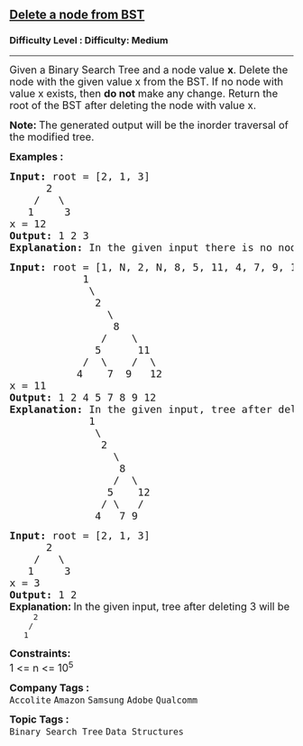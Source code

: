 <h2><a href="https://www.geeksforgeeks.org/problems/delete-a-node-from-bst/1?page=1&category=Binary%20Search%20Tree&sortBy=submissions">Delete a node from BST</a></h2><h3>Difficulty Level : Difficulty: Medium</h3><hr><div class="problems_problem_content__Xm_eO"><p><span style="font-size: 18px;">Given a Binary Search Tree and a node value <strong>x</strong></span><span style="font-size: 18px;">. Delete the node with the given value x from the BST. If no node with value x exists, then <strong>do not</strong> make any change.&nbsp;</span><span style="font-size: 18px;">Return the root of the BST after deleting the node with value x.</span></p>
<p><strong style="font-size: 18px;">Note:&nbsp;</strong><span style="font-size: 18px;">The generated output will be the inorder traversal of the modified tree.</span></p>
<p><span style="font-size: 18px;"><strong>Examples :</strong></span></p>
<pre><span style="font-size: 18px;"><strong>Input: </strong>root = [2, 1, 3]
      2
&nbsp;   /   \
&nbsp;  1     3
x = 12
<strong>Output: </strong>1 2 3<strong>
Explanation: </strong>In the given input there is no node with value 12 , so the tree will remain same.</span>
</pre>
<pre><span style="font-size: 18px;"><strong>Input:</strong> root = [1, N, 2, N, 8, 5, 11, 4, 7, 9, 12]<br>  &nbsp; &nbsp; &nbsp; &nbsp; &nbsp; 1
 &nbsp; &nbsp; &nbsp; &nbsp; &nbsp; &nbsp;&nbsp;\
 &nbsp; &nbsp;    &nbsp; &nbsp; &nbsp; 2
 &nbsp; &nbsp;&nbsp; &nbsp;       &nbsp;&nbsp;\
 &nbsp; &nbsp; &nbsp;        &nbsp;  8 
&nbsp; &nbsp; &nbsp; &nbsp; &nbsp; &nbsp; &nbsp; &nbsp;/&nbsp; &nbsp; \
 &nbsp; &nbsp; &nbsp; &nbsp;     &nbsp;5&nbsp;  &nbsp;  11
 &nbsp; &nbsp; &nbsp; &nbsp; &nbsp; &nbsp;/&nbsp; \&nbsp; &nbsp; /  \
 &nbsp; &nbsp; &nbsp;     4 &nbsp; &nbsp;7&nbsp; 9 &nbsp;&nbsp;12
x = 11
<strong>Output: </strong>1 2 4 5 7 8 9 12<strong>
Explanation: </strong>In the given input, tree after deleting 11 will be
&nbsp; &nbsp; &nbsp; &nbsp; &nbsp; &nbsp;  1
&nbsp; &nbsp; &nbsp; &nbsp;   &nbsp; &nbsp;&nbsp;\
&nbsp; &nbsp;     &nbsp;  &nbsp; &nbsp; 2
&nbsp; &nbsp;&nbsp; &nbsp;        &nbsp; &nbsp;\
&nbsp; &nbsp; &nbsp;        &nbsp;  &nbsp; 8
&nbsp; &nbsp; &nbsp; &nbsp; &nbsp; &nbsp;  &nbsp;  &nbsp;/  \
&nbsp; &nbsp; &nbsp; &nbsp;        &nbsp;5&nbsp; &nbsp; 12
&nbsp; &nbsp; &nbsp; &nbsp; &nbsp; &nbsp; &nbsp;&nbsp; / \&nbsp;&nbsp; /
&nbsp; &nbsp; &nbsp;         4 &nbsp; 7 9</span>&nbsp;</pre>
<pre><span style="font-size: 18px;"><strong>Input: </strong>root = [2, 1, 3]<strong><br></strong>      2
&nbsp;   /   \
&nbsp;  1     3
x = 3
<strong>Output: </strong>1 2<br></span><strong style="font-size: 18px; font-family: -apple-system, BlinkMacSystemFont, 'Segoe UI', Roboto, Oxygen, Ubuntu, Cantarell, 'Open Sans', 'Helvetica Neue', sans-serif;">Explanation: </strong><span style="font-size: 18px; font-family: -apple-system, BlinkMacSystemFont, 'Segoe UI', Roboto, Oxygen, Ubuntu, Cantarell, 'Open Sans', 'Helvetica Neue', sans-serif;">In the given input, tree after deleting 3 will be<br></span>     2
&nbsp;   /   
&nbsp;  1    </pre>
<p><span style="font-size: 18px;"><strong>Constraints:</strong><br>1 &lt;= n &lt;= 10<sup>5</sup></span></p></div><p><span style=font-size:18px><strong>Company Tags : </strong><br><code>Accolite</code>&nbsp;<code>Amazon</code>&nbsp;<code>Samsung</code>&nbsp;<code>Adobe</code>&nbsp;<code>Qualcomm</code>&nbsp;<br><p><span style=font-size:18px><strong>Topic Tags : </strong><br><code>Binary Search Tree</code>&nbsp;<code>Data Structures</code>&nbsp;